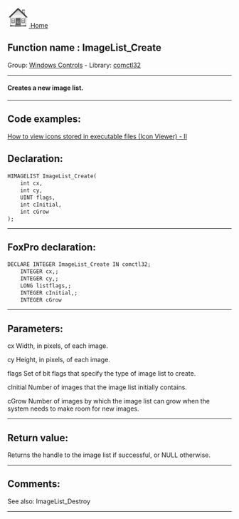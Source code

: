 [<img src="../../images/home.png"> Home ](https://github.com/VFPX/Win32API)  

## Function name : ImageList_Create
Group: [Windows Controls](../../functions_group.md#Windows_Controls)  -  Library: [comctl32](../../Libraries.md#comctl32)  
***  


#### Creates a new image list.
***  


## Code examples:
[How to view icons stored in executable files (Icon Viewer) - II](../../samples/sample_019.md)  

## Declaration:
```foxpro  
HIMAGELIST ImageList_Create(
	int cx,
	int cy,
	UINT flags,
	int cInitial,
	int cGrow
);  
```  
***  


## FoxPro declaration:
```foxpro  
DECLARE INTEGER ImageList_Create IN comctl32;
	INTEGER cx,;
	INTEGER cy,;
	LONG listflags,;
	INTEGER cInitial,;
	INTEGER cGrow  
```  
***  


## Parameters:
cx
Width, in pixels, of each image. 

cy
Height, in pixels, of each image. 

flags
Set of bit flags that specify the type of image list to create.

cInitial
Number of images that the image list initially contains.

cGrow
Number of images by which the image list can grow when the system needs to make room for new images.  
***  


## Return value:
Returns the handle to the image list if successful, or NULL otherwise.  
***  


## Comments:
See also: ImageList_Destroy   
  
***  

